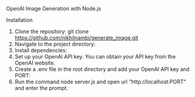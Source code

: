 OpenAI Image Generation with Node.js

Installation

1. Clone the repository: git clone https://github.com/nikhilnambi/generate_image.git
2. Navigate to the project directory:
3. Install dependencies:
4. Set up your OpenAI API key. You can obtain your API key from the OpenAI website.
5. Create a .env file in the root directory and add your OpenAI API key and PORT:
6. Run the command node server.js and open url "http://localhost:PORT" and enter the prompt.

